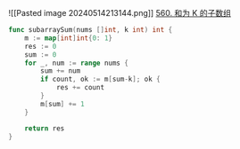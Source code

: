 ![[Pasted image 20240514213144.png]]
[560. 和为 K 的子数组](https://leetcode.cn/problems/subarray-sum-equals-k/)

```go
func subarraySum(nums []int, k int) int {
	m := map[int]int{0: 1}
	res := 0
	sum := 0
	for _, num := range nums {
		sum += num
		if count, ok := m[sum-k]; ok {
			res += count
		}
		m[sum] += 1
	}

	return res
}
```


